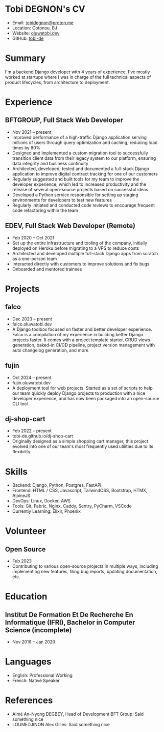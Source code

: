 # Tobi DEGNON's CV

- Email: [tobidegnon@proton.me](mailto:tobidegnon@proton.me)
- Location: Cotonou, BJ
- Website: [oluwatobi.dev](https://oluwatobi.dev/)
- GitHub: [tobi-de](https://github.com/tobi-de)


# Summary

I'm a backend Django developer with 4 years of experience. I've mostly worked at startups where I was in charge of the full technical aspects of product lifecycles, from architecture to deployment.

# Experience

## BFTGROUP, Full Stack Web Developer

- Nov 2021 – present
- Improved performance of a high-traffic Django application serving millions of users through query optimization and caching, reducing load times by 80%
- Designed and implemented a custom migration tool to successfully transition client data from their legacy system to our platform, ensuring data integrity and business continuity
- Architected, developed, tested and documented a full-stack Django application to improve digital contract tracking for one of our customers
- Regularly suggested and built tools for my team to improve the developer experience, which led to increased productivity and the release of several open-source projects based on successful ideas
- Developed a Python service responsible for setting up staging environments for developers to test new features
- Regularly initiated and conducted code reviews to encourage frequent code refactoring within the team

## EDEV, Full Stack Web Developer (Remote)

- Feb 2020 – Oct 2021
- Set up the entire infrastructure and tooling of the company, initially deployed on Heroku before migrating to a VPS to reduce costs
- Architected and developed multiple full-stack Django apps from scratch as a one-person team
- Interacted directly with customers to improve solutions and fix bugs
- Onboarded and mentored trainees

# Projects

## falco

- Dec 2023 – present
- falco.oluwatobi.dev
- A Django toolbox focused on faster and better developer experience. Falco is a compilation of my experience in building better Django projects faster. It comes with a project template starter, CRUD views generation, baked-in CI/CD pipeline, project version management with auto changelog generation, and more.

## fujin

- Oct 2024 – present
- fujin.oluwatobi.dev
- A deployment tool for web projects. Started as a set of scripts to help our team quickly deploy Django projects to production with a nice developer experience, and has now been packaged into an open-source CLI tool

## dj-shop-cart

- Feb 2022 – present
- tobi-de.github.io/dj-shop-cart
- Originally designed as a simple shopping cart manager, this project evolved into one of our team's most frequently used utilities due to its flexibility

# Skills

- Backend: Django, Python, Postgres, FastAPI
- Frontend: HTML / CSS, Javascript, TailwindCSS, Bootstrap, HTMX, AlpineJS
- DevOps: Linux, Docker, AWS
- Tools: Git, Fabric, Nginx, Caddy, Sentry, PyCharm, VSCode
- Currently Learning: Elixir, Phoenix
# Volunteer

## Open Source

- Feb 2023
- Contributing to various open-source projects in multiple ways, including implementing new features, filing bug reports, updating documentation, etc.

# Education

## Institut De Formation Et De Recherche En Informatique (IFRI), Bachelor in Computer Science (incomplete)

- Nov 2016 – Jan 2020

# Languages

- English: Professional Working
- French: Native Speaker
# References

- Aimé An-Nyong DEGBEY, Head of Development BFT Group: Said something nice
- LOUMEDJINON Alex Gilles: Said something nice
